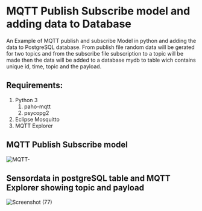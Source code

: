 # MQTT Publish Subscribe model and  adding data to Database

An Example of MQTT publish and subscribe Model in python and adding the data to PostgreSQL database. 
From publish file random data will be gerated for two topics and from the subscribe file subscription to a topic will be made then the data will be added to a database mydb to table wich contains unique id, time, topic and the payload.
 

## Requirements: 
1. Python 3
   1. paho-mqtt
   2. psycopg2
2. Eclipse Mosquitto
3. MQTT Explorer

## MQTT Publish Subscribe model
![MQTT-](https://user-images.githubusercontent.com/52098775/123169631-2c1a3f80-d497-11eb-860a-5bdfe39b27f7.jpg)

## Sensordata in postgreSQL table and MQTT Explorer showing topic and payload
![Screenshot (77)](https://user-images.githubusercontent.com/52098775/123167809-b0b78e80-d494-11eb-8612-e8847843e162.png)
